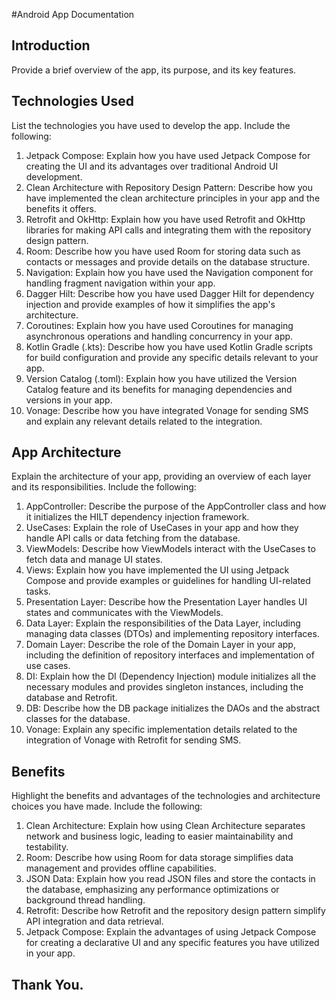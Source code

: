 #Android App Documentation

<h2>Introduction</h2>
Provide a brief overview of the app, its purpose, and its key features.


<h2>Technologies Used</h2>
List the technologies you have used to develop the app. Include the following:

1. Jetpack Compose: Explain how you have used Jetpack Compose for creating the UI and its advantages over traditional Android UI development.
2. Clean Architecture with Repository Design Pattern: Describe how you have implemented the clean architecture principles in your app and the benefits it offers.
3. Retrofit and OkHttp: Explain how you have used Retrofit and OkHttp libraries for making API calls and integrating them with the repository design pattern.
4. Room: Describe how you have used Room for storing data such as contacts or messages and provide details on the database structure.
5. Navigation: Explain how you have used the Navigation component for handling fragment navigation within your app.
6. Dagger Hilt: Describe how you have used Dagger Hilt for dependency injection and provide examples of how it simplifies the app's architecture.
7. Coroutines: Explain how you have used Coroutines for managing asynchronous operations and handling concurrency in your app.
8. Kotlin Gradle (.kts): Describe how you have used Kotlin Gradle scripts for build configuration and provide any specific details relevant to your app.
9. Version Catalog (.toml): Explain how you have utilized the Version Catalog feature and its benefits for managing dependencies and versions in your app.
10. Vonage: Describe how you have integrated Vonage for sending SMS and explain any relevant details related to the integration.


<h2>App Architecture</h2>
Explain the architecture of your app, providing an overview of each layer and its responsibilities. Include the following:

1. AppController: Describe the purpose of the AppController class and how it initializes the HILT dependency injection framework.
2. UseCases: Explain the role of UseCases in your app and how they handle API calls or data fetching from the database.
3. ViewModels: Describe how ViewModels interact with the UseCases to fetch data and manage UI states.
4. Views: Explain how you have implemented the UI using Jetpack Compose and provide examples or guidelines for handling UI-related tasks.
5. Presentation Layer: Describe how the Presentation Layer handles UI states and communicates with the ViewModels.
6. Data Layer: Explain the responsibilities of the Data Layer, including managing data classes (DTOs) and implementing repository interfaces.
7. Domain Layer: Describe the role of the Domain Layer in your app, including the definition of repository interfaces and implementation of use cases.
8. DI: Explain how the DI (Dependency Injection) module initializes all the necessary modules and provides singleton instances, including the database and Retrofit.
9. DB: Describe how the DB package initializes the DAOs and the abstract classes for the database.
10. Vonage: Explain any specific implementation details related to the integration of Vonage with Retrofit for sending SMS.


<h2>Benefits</h2>
Highlight the benefits and advantages of the technologies and architecture choices you have made. Include the following:

1. Clean Architecture: Explain how using Clean Architecture separates network and business logic, leading to easier maintainability and testability.
2. Room: Describe how using Room for data storage simplifies data management and provides offline capabilities.
3. JSON Data: Explain how you read JSON files and store the contacts in the database, emphasizing any performance optimizations or background thread handling.
4. Retrofit: Describe how Retrofit and the repository design pattern simplify API integration and data retrieval.
5. Jetpack Compose: Explain the advantages of using Jetpack Compose for creating a declarative UI and any specific features you have utilized in your app.


<h2>Thank You.</h2>